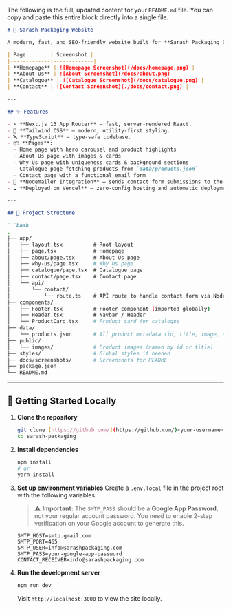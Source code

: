 The following is the full, updated content for your `README.md` file. You can copy and paste this entire block directly into a single file.

````markdown
# 🌟 Sarash Packaging Website

A modern, fast, and SEO-friendly website built for **Sarash Packaging Solutions** to showcase their packaging products, authenticity, and services.

| Page        | Screenshot |
|-------------|-------------|
| **Homepage** | ![Homepage Screenshot](/docs/homepage.png) |
| **About Us** | ![About Screenshot](/docs/about.png) |
| **Catalogue** | ![Catalogue Screenshot](/docs/catalogue.png) |
| **Contact** | ![Contact Screenshot](./docs/contact.png) |

---

## ✨ Features

- ⚡ **Next.js 13 App Router** – fast, server-rendered React.
- 💅 **Tailwind CSS** – modern, utility-first styling.
- 🔤 **TypeScript** – type-safe codebase.
- 📦 **Pages**:
  - Home page with hero carousel and product highlights
  - About Us page with images & cards
  - Why Us page with uniqueness cards & background sections
  - Catalogue page fetching products from `data/products.json`
  - Contact page with a functional email form
- 📧 **Nodemailer Integration** – sends contact form submissions to the business email.
- ☁️ **Deployed on Vercel** – zero-config hosting and automatic deployments from GitHub.

---

## 📂 Project Structure

```bash
.
├── app/
│   ├── layout.tsx          # Root layout
│   ├── page.tsx            # Homepage
│   ├── about/page.tsx      # About Us page
│   ├── why-us/page.tsx     # Why Us page
│   ├── catalogue/page.tsx  # Catalogue page
│   ├── contact/page.tsx    # Contact page
│   └── api/
│       └── contact/
│           └── route.ts    # API route to handle contact form via Nodemailer
├── components/
│   ├── Footer.tsx          # Footer component (imported globally)
│   ├── Header.tsx          # Navbar / Header
│   └── ProductCard.tsx     # Product card for catalogue
├── data/
│   └── products.json       # All product metadata (id, title, image, description)
├── public/
│   └── images/             # Product images (named by id or title)
├── styles/                 # Global styles if needed
├── docs/screenshots/       # Screenshots for README
├── package.json
└── README.md
````

-----

## 🚀 Getting Started Locally

1.  **Clone the repository**

    ```bash
    git clone [https://github.com/](https://github.com/)<your-username>/sarash-packaging.git
    cd sarash-packaging
    ```

2.  **Install dependencies**

    ```bash
    npm install
    # or
    yarn install
    ```

3.  **Set up environment variables**
    Create a `.env.local` file in the project root with the following variables.

    > ⚠️ **Important:** The `SMTP_PASS` should be a **Google App Password**, not your regular account password. You need to enable 2-step verification on your Google account to generate this.

    ```env
    SMTP_HOST=smtp.gmail.com
    SMTP_PORT=465
    SMTP_USER=info@sarashpackaging.com
    SMTP_PASS=your-google-app-password
    CONTACT_RECEIVER=info@sarashpackaging.com
    ```

4.  **Run the development server**

    ```bash
    npm run dev
    ```

    Visit `http://localhost:3000` to view the site locally.

<!-- end list -->

```
```